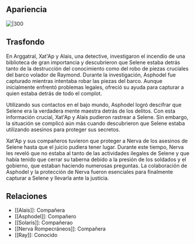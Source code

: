 ## Apariencia
![|300](https://s3.amazonaws.com/files.d20.io/images/408367900/Vlyasuju-5ZzjrO-EahEyA/med.png?1725662314)

## Trasfondo
En Arggatral, Xat'Ap y Alais, una detective, investigaron el incendio de una biblioteca de gran importancia y descubrieron que Selene estaba detrás tanto de la destrucción del conocimiento como del robo de piezas cruciales del barco volador de Raymond. Durante la investigación, Asphodel fue capturado mientras intentaba robar las piezas del barco. Aunque inicialmente enfrentó problemas legales, ofreció su ayuda para capturar a quien estaba detrás de todo el complot.

Utilizando sus contactos en el bajo mundo, Asphodel logró descifrar que Selene era la verdadera mente maestra detrás de los delitos. Con esta información crucial, Xat'Ap y Alais pudieron rastrear a Selene. Sin embargo, la situación se complicó aún más cuando descubrieron que Selene estaba utilizando asesinos para proteger sus secretos.

Xat'Ap y sus compañeros tuvieron que proteger a Nerva de los asesinos de Selene hasta que el juicio pudiera tener lugar. Durante este tiempo, Nerva les reveló que no estaba al tanto de las actividades ilegales de Selene y que había tenido que cerrar su taberna debido a la presión de los soldados y el gobierno, que estaban haciendo numerosas preguntas. La colaboración de Asphodel y la protección de Nerva fueron esenciales para finalmente capturar a Selene y llevarla ante la justicia.

## Relaciones

- [[Alais]]: Compañera
- [[Asphodel]]: Compañero
- [[Solaris]]: Compañerao
- [[Nerva Rompecráneos]]: Compañera
- [[Ray]]: Conocido